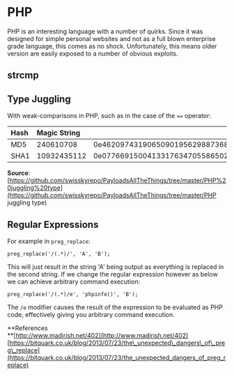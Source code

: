 # PHP

PHP is an interesting language with a number of quirks.  Since it was designed for simple personal websites and not as a full blown enterprise grade language, this comes as no shock.  Unfortunately, this means older version are easily exposed to a number of obvious exploits.

## strcmp

## Type Juggling

With weak-comparisons in PHP, such as in the case of the `==` operator:

| Hash | Magic String |  |
| :--- | :--- | :--- |
| MD5 | 240610708 | 0e462097431906509019562988736854 |
| SHA1 | 10932435112 | 0e07766915004133176347055865026311692244 |

**Source**: [https://github.com/swisskyrepo/PayloadsAllTheThings/tree/master/PHP%20juggling%20type](https://github.com/swisskyrepo/PayloadsAllTheThings/tree/master/PHP juggling type)

## Regular Expressions

For example in `preg_replace`:

```
preg_replace('/(.*)/', 'A', 'B');
```

This will just result in the string 'A' being output as everything is replaced in the second string.  If we change the regular expression however as below we can achieve arbitrary command execution:

```
preg_replace('/(.*)/e', 'phpinfo()', 'B');
```

The `/e` modifier causes the result of the expression to be evaluated as PHP code, effectively giving you arbitrary command execution.

**References  
**[http://www.madirish.net/402](http://www.madirish.net/402)  
[https://bitquark.co.uk/blog/2013/07/23/the\_unexpected\_dangers\_of\_preg\_replace](https://bitquark.co.uk/blog/2013/07/23/the_unexpected_dangers_of_preg_replace)



